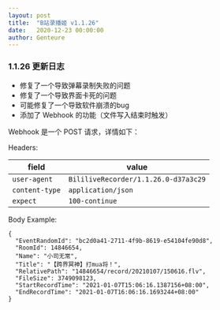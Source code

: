 ```yaml
---
layout: post
title:  "B站录播姬 v1.1.26"
date:   2020-12-23 00:00:00
author: Genteure
---
```


### 1.1.26 更新日志

- 修复了一个导致弹幕录制失败的问题
- 修复了一个导致界面卡死的问题
- 可能修复了一个导致软件崩溃的bug
- 添加了 Webhook 的功能（文件写入结束时触发）

Webhook 是一个 POST 请求，详情如下：

Headers:

|field|value|
|-|-|
|`user-agent`|`BililiveRecorder/1.1.26.0-d37a3c29`|
|`content-type`|`application/json`|
|`expect`|`100-continue`|

Body Example:

```
{
  "EventRandomId": "bc2d0a41-2711-4f9b-8619-e54104fe90d8",
  "RoomId": 14846654,
  "Name": "小司无常",
  "Title": "【跨界冥神】打mua将！",
  "RelativePath": "14846654/record/20210107/150616.flv",
  "FileSize": 3749098123,
  "StartRecordTime": "2021-01-07T15:06:16.1387156+08:00",
  "EndRecordTime": "2021-01-07T16:06:16.1693244+08:00"
}
```
